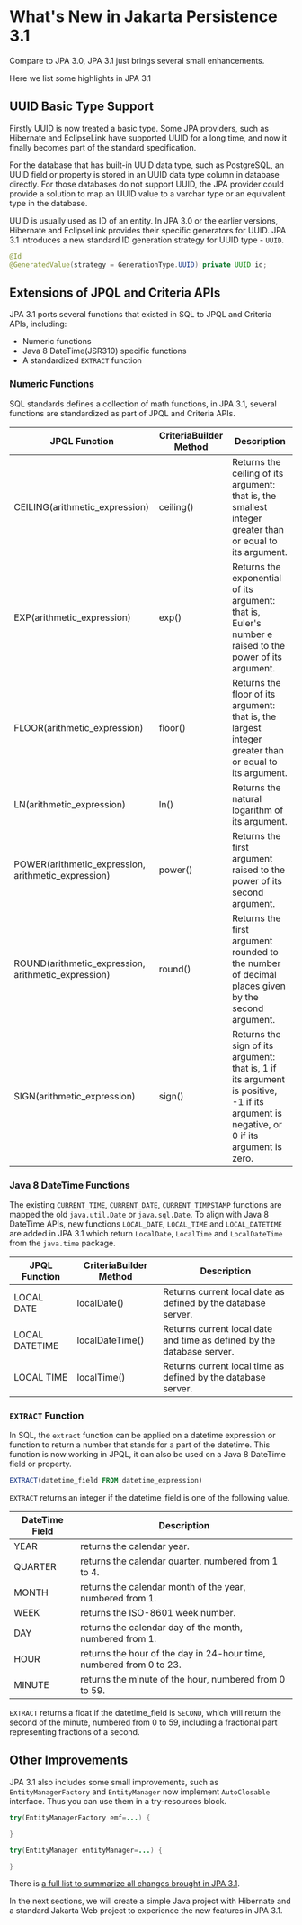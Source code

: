 # What's New in Jakarta Persistence 3.1

Compare to JPA 3.0, JPA 3.1 just brings several small enhancements.

Here we list some highlights in JPA 3.1

## UUID Basic Type Support

Firstly UUID is now treated a basic type. Some JPA providers, such as Hibernate and EclipseLink have supported UUID for a long time, and now it finally becomes part of the standard specification.

For the database that has built-in UUID data type, such as PostgreSQL, an UUID field or property is stored in an UUID data type column in database directly. For those databases do not support UUID, the JPA provider could provide a solution to map an UUID value to a varchar type or an equivalent type in the database.

UUID is usually used as ID of an entity. In JPA 3.0 or the earlier versions, Hibernate and EclipseLink provides their specific generators for UUID. JPA 3.1 introduces a new standard ID generation strategy for UUID type - `UUID`.

```java
@Id
@GeneratedValue(strategy = GenerationType.UUID) private UUID id;
```

## Extensions of JPQL and Criteria APIs

JPA 3.1 ports several functions that existed in SQL to JPQL and Criteria APIs, including:

* Numeric functions
* Java 8 DateTime(JSR310) specific functions
* A standardized `EXTRACT` function

### Numeric Functions

SQL standards defines a collection of math functions, in JPA 3.1, several functions are standardized as part of JPQL and Criteria APIs.

| JPQL Function                                       | CriteriaBuilder Method | Description                                                                                                                             |
| --------------------------------------------------- | ---------------------- | --------------------------------------------------------------------------------------------------------------------------------------- |
| CEILING(arithmetic_expression)                      | ceiling()              | Returns the ceiling of its argument: that is, the smallest integer greater than or equal to its argument.                               |
| EXP(arithmetic_expression)                          | exp()                  | Returns the exponential of its argument: that is, Euler's number e raised to the power of its argument.                                 |
| FLOOR(arithmetic_expression)                        | floor()                | Returns the floor of its argument: that is, the largest integer greater than or equal to its argument.                                  |
| LN(arithmetic_expression)                           | ln()                   | Returns the natural logarithm of its argument.                                                                                          |
| POWER(arithmetic_expression, arithmetic_expression) | power()                | Returns the first argument raised to the power of its second argument.                                                                  |
| ROUND(arithmetic_expression, arithmetic_expression) | round()                | Returns the first argument rounded to the number of decimal places given by the second argument.                                        |
| SIGN(arithmetic_expression)                         | sign()                 | Returns the sign of its argument: that is, 1 if its argument is positive, -1 if its argument is negative, or 0 if its argument is zero. |

### Java 8 DateTime Functions

The existing `CURRENT_TIME`, `CURRENT_DATE`, `CURRENT_TIMPSTAMP` functions are mapped the old `java.util.Date` or `java.sql.Date`. To align with Java 8 DateTime APIs, new functions `LOCAL_DATE`, `LOCAL_TIME` and `LOCAL_DATETIME` are added in JPA 3.1 which return `LocalDate`, `LocalTime` and `LocalDateTime` from the `java.time` package.

| JPQL Function  | CriteriaBuilder Method | Description                                                            |
| -------------- | ---------------------- | ---------------------------------------------------------------------- |
| LOCAL DATE     | localDate()            | Returns current local date as defined by the database server.          |
| LOCAL DATETIME | localDateTime()        | Returns current local date and time as defined by the database server. |
| LOCAL TIME     | localTime()            | Returns current local time as defined by the database server.          |

### `EXTRACT` Function

In SQL, the `extract` function can be applied on a datetime expression or function to return a number that stands for a part of the datetime. This function is now working in JPQL, it can also be used on a Java 8 DateTime field or property.

```sql
EXTRACT(datetime_field FROM datetime_expression)
```

`EXTRACT` returns an integer if the datetime_field is one of the following value.

| DateTime  Field | Description                                                         |
| --------------- | ------------------------------------------------------------------- |
| YEAR            | returns the calendar year.                                          |
| QUARTER         | returns the calendar quarter, numbered from 1 to 4.                 |
| MONTH           | returns the calendar month of the year, numbered from 1.            |
| WEEK            | returns the ISO-8601 week number.                                   |
| DAY             | returns the calendar day of the month, numbered from 1.             |
| HOUR            | returns the hour of the day in 24-hour time, numbered from 0 to 23. |
| MINUTE          | returns the minute of the hour, numbered from 0 to 59.              |

`EXTRACT` returns a float if the datetime_field is `SECOND`, which will return the second of the minute, numbered from 0 to 59, including a fractional part representing fractions of a second.

## Other Improvements

JPA 3.1 also includes some small improvements, such as `EntityManagerFactory` and `EntityManager` now implement `AutoClosable` interface. Thus you can use them in a try-resources block.

```java
try(EntityManagerFactory emf=...) {

}

try(EntityManager entityManager=...) {

}
```

There is [a full list to summarize all changes brought in JPA 3.1](https://projects.eclipse.org/projects/ee4j.jpa/releases/3.1).

In the next sections, we will create a simple Java project with Hibernate and a standard Jakarta Web project to experience the new features in JPA 3.1.
